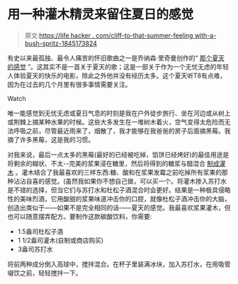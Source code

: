 # 用一种灌木精灵来留住夏日的感觉

> 原文:[https://life hacker . com/cliff-to-that-summer-feeling with-a-bush-spritz-1845173824](https://lifehacker.com/cling-to-that-summer-feeling-with-a-shrub-spritz-1845173824)

有史以来最孤独、最令人痛苦的怀旧歌曲之一是乔纳森·里奇曼创作的“ [那个夏天的感觉](https://www.youtube.com/watch?v=x_jRDVStzOY) ”。这其实不是一首关于夏天的歌；这是一部关于作为一个无忧无虑的年轻人体验夏天的快乐的电影，除此之外他并没有经历太多。这个夏天听T8有点难，因为在过去的几个月里有很多事情需要关注。

Watch

唯一能感觉到无忧无虑或夏日气息的时刻是我在户外徒步旅行、坐在河边或从树上或荆棘上摘某种水果的时候。这些大多发生在一堆树木着火，空气变得太危险而无法呼吸之前，尽管最近雨来了，烟散了，我才能够在我爸爸的房子后面摘黑莓。我摘了许多黑莓，这是我的习惯。

对我来说，最后一点太多的黑莓(最好的已经被吃掉，馅饼已经烤好)的最佳用途是将剩余的糊状、不太--完美的浆果浸在糖里，然后将得到的糖浆与醋混合 [制成灌木](https://lifehacker.com/how-to-drink-your-way-through-your-summer-berry-haul-1837247326) 。灌木结合了我最喜欢的三样东西:糖、酸和在浆果发霉之前吃掉所有浆果的那种沾沾自喜的感觉。(虽然我如果你不想自己做，可以买一个。将灌木掺入苏打水是不错的选择，但当它们与苏打水和杜松子酒混合时会更好。结果是一种极具侵略性的美味烈酒，它用酸甜的浆果味道冲击你的口腔，就像杜松子酒冲击你的大脑，创造出类似于——如果不是完全相同的话——夏天的感觉。我最喜欢浆果灌木，但也可以随意摆弄配方。要制作这款碳酸饮料，你需要:

*   1.5盎司杜松子酒
*   1 1/2盎司灌木(自制或商店购买)
*   3盎司苏打水

将前两种成分倒入高球中，搅拌混合。在杯子里装满冰块，加入苏打水，在用吸管啜饮之前，轻轻搅拌一下。